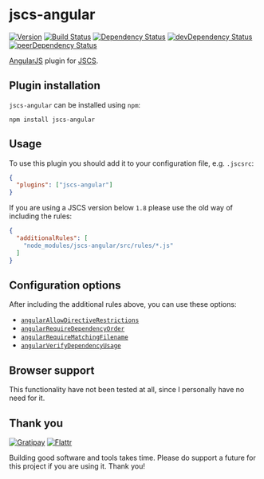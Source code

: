 # jscs-angular

[![Version][version-image]][version-link]
[![Build Status][build-image]][build-link]
[![Dependency Status][dep-image]][dep-link]
[![devDependency Status][devdep-image]][devdep-link]
[![peerDependency Status][peerdep-image]][peerdep-link]

  [version-image]: http://img.shields.io/npm/v/jscs-angular.svg
  [version-link]:  https://www.npmjs.org/package/jscs-angular
  [build-image]:   https://img.shields.io/circleci/project/tregusti/jscs-angular/master.svg
  [build-link]:    https://circleci.com/gh/tregusti/jscs-angular
  [dep-image]:     https://david-dm.org/tregusti/jscs-angular.svg?theme=shields.io
  [dep-link]:      https://david-dm.org/tregusti/jscs-angular
  [devdep-image]:  https://david-dm.org/tregusti/jscs-angular/dev-status.svg?theme=shields.io
  [devdep-link]:   https://david-dm.org/tregusti/jscs-angular#info=devDependencies
  [peerdep-image]: https://david-dm.org/tregusti/jscs-angular/peer-status.svg
  [peerdep-link]:  https://david-dm.org/tregusti/jscs-angular#info=peerDependencies

[AngularJS](https://angularjs.org/) plugin for [JSCS](https://github.com/jscs-dev/node-jscs).

## Plugin installation

`jscs-angular` can be installed using `npm`:

    npm install jscs-angular

## Usage

To use this plugin you should add it to your configuration file, e.g. `.jscsrc`:

```json
{
  "plugins": ["jscs-angular"]
}
```

If you are using a JSCS version below `1.8` please use the old way of including the rules:

```json
{
  "additionalRules": [
    "node_modules/jscs-angular/src/rules/*.js"
  ]
}
```

## Configuration options

After including the additional rules above, you can use these options:

* [`angularAllowDirectiveRestrictions`](docs/angularAllowDirectiveRestrictions.md)
* [`angularRequireDependencyOrder`](docs/angularRequireDependencyOrder.md)
* [`angularRequireMatchingFilename`](docs/angularRequireMatchingFilename.md)
* [`angularVerifyDependencyUsage`](docs/angularVerifyDependencyUsage.md)

## Browser support

This functionality have not been tested at all, since I personally have no need for it.

## Thank you

[![Gratipay](http://img.shields.io/gratipay/tregusti.svg)](https://gratipay.com/tregusti/)
[![Flattr](http://img.shields.io/badge/flattr-donate-brightgreen.svg)](https://flattr.com/profile/tregusti)

Building good software and tools takes time. Please do support a future for this project if you are
using it. Thank you!
